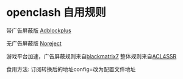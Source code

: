 # openclash 自用规则
带广告屏蔽版 [Adblockplus](https://raw.githubusercontent.com/xhmax1018/openclash/main/AdblockPlus.ini)

无广告屏蔽版 [Noreject](https://raw.githubusercontent.com/xhmax1018/openclash/main/NoReject.ini)

游戏平台加速，广告屏蔽规则来自[blackmatrix7](https://github.com/blackmatrix7/ios_rule_script/tree/master/rule/Clash)
整体规则来自[ACL4SSR](https://github.com/ACL4SSR/ACL4SSR/tree/master)

食用方法: 订阅转换后的地址config=改为配置文件地址
